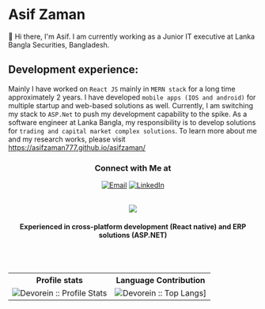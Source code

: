 # Asif Zaman
👋 Hi there, I'm Asif. I am currently working as a Junior IT executive at Lanka Bangla Securities, Bangladesh.

## Development experience:
Mainly I have worked on `React JS` mainly in `MERN stack` for a long time approximately 2 years. I have developed `mobile apps (IOS and android)` for multiple startup and web-based solutions as well. Currently, I am switching my stack to `ASP.Net` to push my development capability to the spike. As a software engineer at Lanka Bangla, my responsibility is to develop solutions for `trading and capital market complex solutions`.
To learn more about me and my research works, please visit https://asifzaman777.github.io/asifzaman/

<h3 align="center"> Connect with Me at </h3>
<p align="center">
<a href="mailto:asifzaman3123@gmail.com"><img alt="Email" src="https://img.shields.io/badge/Gmail-asifzaman3123@gmail.com-cyan?style=flat&logo=gmail"></a>
<a href="https://www.linkedin.com/in/asif-zaman-b9b881212/"><img alt="LinkedIn" src="https://img.shields.io/badge/LinkedIn-Asif Zaman-blue?style=flat&logo=linkedin"></a>
</p>

<br>
<div align="center">
<img  src="https://media4.giphy.com/media/RbDKaczqWovIugyJmW/giphy.gif?cid=ecf05e474icbn9jx7h8at2ycfg4tww2yo9weypzccguiq28n&ep=v1_gifs_search&rid=giphy.gif&ct=g?raw=true" data-hpc="true">
<h4>Experienced in cross-platform development (React native) and ERP solutions (ASP.NET)</h4>
<br><br>
<p align="center">
   <table>
      <tr>
       <th>Profile stats </th>
       <th>Language Contribution</th>
     </tr>
      <tr>
       <td><img alt="Devorein :: Profile Stats" src="https://github-readme-stats.vercel.app/api?username=AsifZaman777&show_icons=true&theme=dark"> </td>
       <td><img alt="Devorein :: Top Langs]" src="https://github-readme-stats.vercel.app/api/top-langs/?username=AsifZaman777&langs_count=10&theme=tokyonight&layout=compact&hide=html"> </td>
     </tr>
   </table>
</p>
   
</div>






 
</p>
